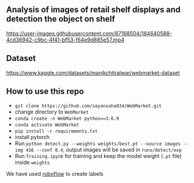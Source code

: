 
## Analysis of images of retail shelf displays and detection the object on shelf



https://user-images.githubusercontent.com/87168504/184640588-4cd36942-c9bc-4f41-bf53-f64e9d885e57.mp4

## Dataset
https://www.kaggle.com/datasets/manikchitralwar/webmarket-dataset

## How to use this repo
- `git clone https://github.com/sayansaha934/WebMarket.git`
-  change directory to `WebMarket`
- `conda create -n WebMarket python==3.6.9`
- `conda activate WebMarket`
- `pip install -r requirements.txt`
- install pytorch
- Run `python detect.py --weights weights/best.pt --source images --img 416 --conf 0.4`, output images will be saved in `runs/detect/exp`
- Run `Training.ipynb` for training and keep the model weight (`.pt` file) inside `weights`

We have used [roboflow](https://roboflow.com/) to create labels
